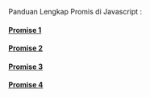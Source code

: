 Panduan Lengkap Promis di Javascript :
#### [Promise 1](https://medium.com/coderupa/panduan-komplit-asynchronous-programming-pada-javascript-part-1-fca22279c056)
#### [Promise 2](https://medium.com/coderupa/panduan-komplit-asynchronous-programming-pada-javascript-part-2-callback-3a717df6cfdf)
#### [Promise 3](https://medium.com/coderupa/panduan-komplit-asynchronous-programming-pada-javascript-part-3-promise-819ce5d8b3c)
#### [Promise 4](https://medium.com/coderupa/panduan-komplit-asynchronous-programming-pada-javascript-part-4-async-await-fc504c344238)
